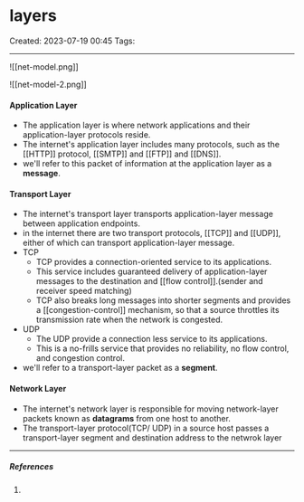 # layers
Created: 2023-07-19 00:45
Tags: 
____

![[net-model.png]]


![[net-model-2.png]]


#### Application Layer

* The application layer is where network applications and their application-layer protocols reside.
* The internet's application layer includes many protocols, such as the [[HTTP]] protocol, [[SMTP]] and [[FTP]] and [[DNS]].
* we'll refer to this packet of information at the application layer as a __message__. 

#### Transport Layer

* The internet's transport layer transports application-layer message between application endpoints.
* in the internet there are two transport protocols, [[TCP]] and [[UDP]], either of which can transport application-layer message.
* TCP
	* TCP provides a connection-oriented service to its applications.
	* This service includes guaranteed delivery of application-layer messages to the destination and [[flow control]].(sender and receiver speed matching)
	* TCP also breaks long messages into shorter segments and provides a [[congestion-control]] mechanism, so that a source throttles its transmission rate when the network is congested.
* UDP
	* The UDP provide a connection less service to its applications. 
	* This is a no-frills service that provides no reliability, no flow control, and congestion control.
* we'll refer to a transport-layer packet as a __segment__.

#### Network Layer

* The internet's network layer is responsible for moving network-layer packets known as __datagrams__ from one host to another.
* The transport-layer protocol(TCP/ UDP) in a source host passes a transport-layer segment and destination address to the netwrok layer
_____
##### References
1.

